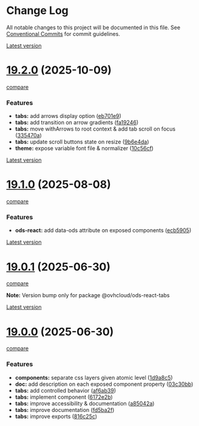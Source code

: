 # Change Log

All notable changes to this project will be documented in this file.
See [Conventional Commits](https://conventionalcommits.org) for commit guidelines.



[Latest version](https://ovh.github.io/design-system/latest/?path=/docs/design-system-changelog--page)


# [19.2.0](https://ovh.github.io/design-system/v19.2.0/?path=/docs/design-system-changelog--page) (2025-10-09)
[compare](https://github.com/ovh/design-system/compare/v19.1.0...v19.2.0)

### Features

* **tabs:** add arrows display option ([eb701e9](https://github.com/ovh/design-system/commit/eb701e9eec4237a2f4cae05250c46849f4576aa5))
* **tabs:** add transition on arrow gradients ([fa19246](https://github.com/ovh/design-system/commit/fa1924629761812ac21e2ef16037b2ba1d06b849))
* **tabs:** move withArrows to root context & add tab scroll on focus ([335470a](https://github.com/ovh/design-system/commit/335470a5676543a60d4faf88487863e5d4894edf))
* **tabs:** update scroll buttons state on resize ([9b6e4da](https://github.com/ovh/design-system/commit/9b6e4dae4421f3a3c73f5e3d142a5cf86cd53d17))
* **theme:** expose variable font file & normalizer ([10c56cf](https://github.com/ovh/design-system/commit/10c56cfa2da49e473dd78b967513ba7fbe7b7d26))





[Latest version](https://ovh.github.io/design-system/latest/?path=/docs/design-system-changelog--page)


# [19.1.0](https://ovh.github.io/design-system/v19.1.0/?path=/docs/design-system-changelog--page) (2025-08-08)
[compare](https://github.com/ovh/design-system/compare/v19.0.1...v19.1.0)

### Features

* **ods-react:** add data-ods attribute on exposed components ([ecb5905](https://github.com/ovh/design-system/commit/ecb5905e9ffe0081c627c595f000bc5f813de86b))



[Latest version](https://ovh.github.io/design-system/latest/?path=/docs/design-system-changelog--page)


# [19.0.1](https://ovh.github.io/design-system/v19.0.1/?path=/docs/design-system-changelog--page) (2025-06-30)
[compare](https://github.com/ovh/design-system/compare/v19.0.0...v19.0.1)

**Note:** Version bump only for package @ovhcloud/ods-react-tabs







[Latest version](https://ovh.github.io/design-system/latest/?path=/docs/design-system-changelog--page)


# [19.0.0](https://ovh.github.io/design-system/v19.0.0/?path=/docs/design-system-changelog--page) (2025-06-30)
[compare](https://github.com/ovh/design-system/compare/v18.6.3...v19.0.0)

### Features

* **components:** separate css layers given atomic level ([1d9a8c5](https://github.com/ovh/design-system/commit/1d9a8c5d11b9a4116a166fe3249142669db08a62))
* **doc:** add description on each exposed component property ([03c30bb](https://github.com/ovh/design-system/commit/03c30bb9e9a8ad28d56f2079419b76d066da7c92))
* **tabs:** add controlled behavior ([af6ab39](https://github.com/ovh/design-system/commit/af6ab39f6d5e37f4d3fd1d5f2493ba57eadb8ce2))
* **tabs:** implement component ([6172e2b](https://github.com/ovh/design-system/commit/6172e2b7edd163ecccf81002edbdb12a16d9c1e6))
* **tabs:** improve accessibility & documentation ([a85042a](https://github.com/ovh/design-system/commit/a85042ab8d550e950df101c82ad6c28d518bee47))
* **tabs:** improve documentation ([fd5ba2f](https://github.com/ovh/design-system/commit/fd5ba2f69b370f077cbe6415ab7dc608a8e03679))
* **tabs:** improve exports ([816c25c](https://github.com/ovh/design-system/commit/816c25cb4e414919c7b9ed5040894cd9b3f42f14))

